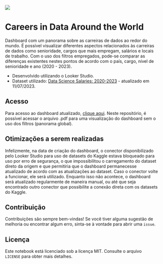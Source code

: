 <img src="https://i.imgur.com/OfKAyS6l.jpg">

# Careers in Data Around the World
Dashboard com um panorama sobre as carreiras de dados ao redor do mundo. É possível visualizar diferentes aspectos relacionados às carreiras de dados como senioridade, cargos que mais empregam, salários e locais de trabalho. Com o uso dos filtros empregados, pode-se comparar as diferenças existentes nestes pontos de acordo com o país, cargo, nível de senioridade e ano (2020 - 2023).

- Desenvolvido utilizando o Looker Studio.
- Dataset utilizado: [Data Science Salaries: 2020-2023](https://www.kaggle.com/datasets/iamsouravbanerjee/data-science-salaries-2023) - atualizado em 11/07/2023.

## Acesso
Para acesso ao dashboard atualizado, [clique aqui](https://lookerstudio.google.com/reporting/f5d91b13-e6da-4604-a4b5-9bbb89bed2cf). Neste repositório, é possível acessar o arquivo .pdf para uma visualização do dashboard sem o uso dos filtros (panorama global).

## Otimizações a serem realizadas
Infelizmente, na data de criação do dashboard, o conector disponibilizado pelo Looker Studio para uso de datasets do Kaggle estava bloqueado para uso por erro de segurança, o que impossibilitou o carregamento do dataset direto da origem e que permitiria que o dashboard permanecesse atualizado de acordo com as atualizações ao dataset. Caso o conector volte a funcionar, ele será utilizado. Enquanto isso não acontece, o dashboard será atualizado regularmente de maneira manual, ou até que seja encontrado outro conector que possibilite a conexão direta com os datasets do Kaggle.
  
## Contribuição
Contribuições são sempre bem-vindas! Se você tiver alguma sugestão de melhoria ou encontrar algum erro, sinta-se à vontade para abrir uma `issue`.

## Licença
Este notebook está licenciado sob a licença MIT. Consulte o arquivo `LICENSE` para obter mais detalhes.

